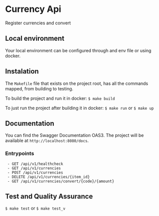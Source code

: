 # Currency Api

Register currencies and convert

## Local environment

Your local environment can be configured through and env file or using docker.

## Instalation

The `Makefile` file that exists on the project root, has all the commands mapped, from building to testing.

To build the project and run it in docker:
`$ make build`

To just run the project after building it in docker:
`$ make run` or `$ make up`

## Documentation

You can find the Swagger Documentation OAS3. The project will be available at `http://localhost:8080/docs`.

 ### Entrypoints
```
 - GET /api/v1/healthcheck
 - GET /api/v1/currencies
 - POST /api/v1/currencies
 - DELETE /api/v1/currencies/{item_id}
 - GET /api/v1/currencies/convert/{code}/{amount}
```

## Test and Quality Assurance

`$ make test` or `$ make test_v`
